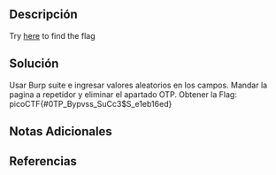 ## Descripción 
Try [here](http://titan.picoctf.net:52270/) to find the flag
## Solución
Usar Burp suite e ingresar valores aleatorios en los campos.
Mandar la pagina a repetidor y eliminar el apartado OTP.
Obtener la Flag:
picoCTF{#0TP_Bypvss_SuCc3$S_e1eb16ed}
## Notas Adicionales 
## Referencias